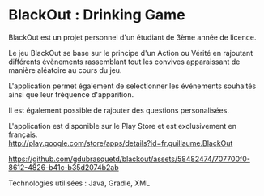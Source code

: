 # **BlackOut** : Drinking Game

BlackOut est un projet personnel d'un étudiant de 3ème année de licence.

Le jeu BlackOut se base sur le principe d'un Action ou Vérité en rajoutant différents évènements rassemblant tout les convives apparaissant de manière aléatoire au cours du jeu. 

L'application permet également de selectionner les événements souhaités ainsi que leur fréquence d'apparition. 

Il est également possible de rajouter des questions personalisées. 

L'application est disponible sur le Play Store et est exclusivement en français. &nbsp; </br>
http://play.google.com/store/apps/details?id=fr.guillaume.BlackOut


https://github.com/gdubrasquetd/blackout/assets/58482474/707700f0-8612-4826-b41c-b35d2074b2ab


Technologies utilisées : Java, Gradle, XML
